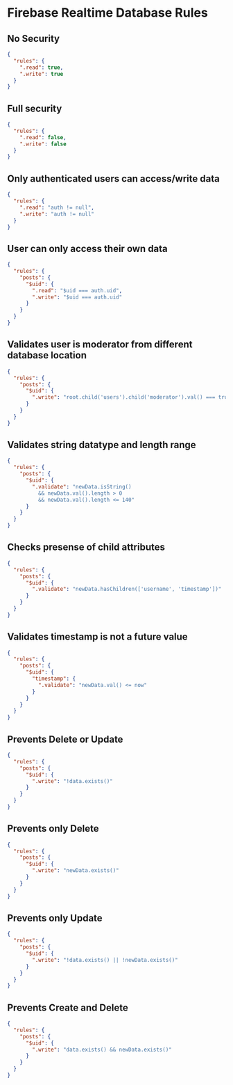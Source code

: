 # Firebase Realtime Database Rules

## No Security
```json
{
  "rules": {
    ".read": true,
    ".write": true
  }
}
```

## Full security
```json
{
  "rules": {
    ".read": false,
    ".write": false
  }
}
```

## Only authenticated users can access/write data
```json
{
  "rules": {
    ".read": "auth != null",
    ".write": "auth != null"
  }
}
```

## User can only access their own data
```json
{
  "rules": {
    "posts": {
      "$uid": {
        ".read": "$uid === auth.uid",
        ".write": "$uid === auth.uid"
      }
    }
  }
}
```


## Validates user is moderator from different database location
```json
{
  "rules": {
    "posts": {
      "$uid": {
        ".write": "root.child('users').child('moderator').val() === true"
      }
    }
  }
}
```


## Validates string datatype and length range
```json
{
  "rules": {
    "posts": {
      "$uid": {
        ".validate": "newData.isString() 
          && newData.val().length > 0
          && newData.val().length <= 140"
      }
    }
  }
}
```


## Checks presense of child attributes
```json
{
  "rules": {
    "posts": {
      "$uid": {
        ".validate": "newData.hasChildren(['username', 'timestamp'])"
      }
    }
  }
}
```


## Validates timestamp is not a future value
```json
{
  "rules": {
    "posts": {
      "$uid": {
        "timestamp": { 
          ".validate": "newData.val() <= now" 
        }
      }
    }
  }
}
```


## Prevents Delete or Update
```json
{
  "rules": {
    "posts": {
      "$uid": {
        ".write": "!data.exists()"
      }
    }
  }
}
```

## Prevents only Delete
```json
{
  "rules": {
    "posts": {
      "$uid": {
        ".write": "newData.exists()"
      }
    }
  }
}
```

## Prevents only Update
```json
{
  "rules": {
    "posts": {
      "$uid": {
        ".write": "!data.exists() || !newData.exists()"
      }
    }
  }
}
```

## Prevents Create and Delete
```json
{
  "rules": {
    "posts": {
      "$uid": {
        ".write": "data.exists() && newData.exists()"
      }
    }
  }
}
```

